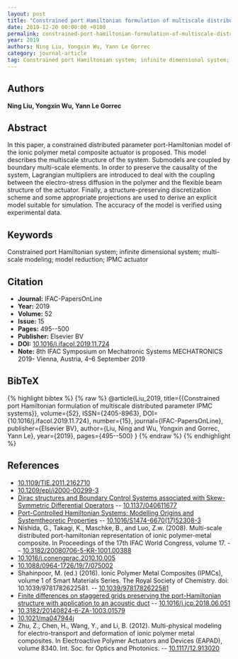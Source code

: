 ```yaml
---
layout: post
title: "Constrained port Hamiltonian formulation of multiscale distributed parameter IPMC systems"
date: 2019-12-20 00:00:00 +0100
permalink: constrained-port-hamiltonian-formulation-of-multiscale-distributed-parameter-ipmc-systems
year: 2019
authors: Ning Liu, Yongxin Wu, Yann Le Gorrec
category: journal-article
tag: Constrained port Hamiltonian system; infinite dimensional system; multi-scale modeling; model reduction; IPMC actuator
---
```

 
## Authors
**Ning Liu, Yongxin Wu, Yann Le Gorrec**
 
## Abstract
In this paper, a constrained distributed parameter port-Hamiltonian model of the ionic polymer metal composite actuator is proposed. This model describes the multiscale structure of the system. Submodels are coupled by boundary multi-scale elements. In order to preserve the causality of the system, Lagrangian multipliers are introduced to deal with the coupling between the electro-stress diffusion in the polymer and the flexible beam structure of the actuator. Finally, a structure-preserving discretization scheme and some appropriate projections are used to derive an explicit model suitable for simulation. The accuracy of the model is verified using experimental data.
 
## Keywords
Constrained port Hamiltonian system; infinite dimensional system; multi-scale modeling; model reduction; IPMC actuator
 
## Citation
- **Journal:** IFAC-PapersOnLine
- **Year:** 2019
- **Volume:** 52
- **Issue:** 15
- **Pages:** 495--500
- **Publisher:** Elsevier BV
- **DOI:** [10.1016/j.ifacol.2019.11.724](https://doi.org/10.1016/j.ifacol.2019.11.724)
- **Note:** 8th IFAC Symposium on Mechatronic Systems MECHATRONICS 2019- Vienna, Austria, 4–6 September 2019
 
## BibTeX
{% highlight bibtex %}
{% raw %}
@article{Liu_2019,
  title={{Constrained port Hamiltonian formulation of multiscale distributed parameter IPMC systems}},
  volume={52},
  ISSN={2405-8963},
  DOI={10.1016/j.ifacol.2019.11.724},
  number={15},
  journal={IFAC-PapersOnLine},
  publisher={Elsevier BV},
  author={Liu, Ning and Wu, Yongxin and Gorrec, Yann Le},
  year={2019},
  pages={495--500}
}
{% endraw %}
{% endhighlight %}
 
## References
- [10.1109/TIE.2011.2162710](https://doi.org/10.1109/TIE.2011.2162710)
- [10.1209/epl/i2000-00299-3](https://doi.org/10.1209/epl/i2000-00299-3)
- [Dirac structures and Boundary Control Systems associated with Skew-Symmetric Differential Operators](dirac-structures-and-boundary-control-systems-associated-with-skew-symmetric-differential-operators) -- [10.1137/040611677](https://doi.org/10.1137/040611677)
- [Port-Controlled Hamiltonian Systems: Modelling Origins and Systemtheoretic Properties](port-controlled-hamiltonian-systems-modelling-origins-and-systemtheoretic-properties-92) -- [10.1016/S1474-6670(17)52308-3](https://doi.org/10.1016/S1474-6670(17)52308-3)
- Nishida, G., Takagi, K., Maschke, B., and Luo, Z.w. (2008). Multi-scale distributed port-hamiltonian representation of ionic polymer-metal composite. In Proceedings of the 17th IFAC World Congress, volume 17. -- [10.3182/20080706-5-KR-1001.00388](https://doi.org/10.3182/20080706-5-KR-1001.00388)
- [10.1016/j.conengprac.2010.10.005](https://doi.org/10.1016/j.conengprac.2010.10.005)
- [10.1088/0964-1726/19/7/075002](https://doi.org/10.1088/0964-1726/19/7/075002)
- Shahinpoor, M. (ed.) (2016). Ionic Polymer Metal Composites (IPMCs), volume 1 of Smart Materials Series. The Royal Society of Chemistry. doi: 10.1039/9781782622581. -- [10.1039/9781782622581](https://doi.org/10.1039/9781782622581)
- [Finite differences on staggered grids preserving the port-Hamiltonian structure with application to an acoustic duct](finite-differences-on-staggered-grids-preserving-the-port-hamiltonian-structure-with-application-to-an-acoustic-duct) -- [10.1016/j.jcp.2018.06.051](https://doi.org/10.1016/j.jcp.2018.06.051)
- [10.3182/20140824-6-ZA-1003.01579](https://doi.org/10.3182/20140824-6-ZA-1003.01579)
- [10.1021/ma047944j](https://doi.org/10.1021/ma047944j)
- Zhu, Z., Chen, H., Wang, Y., and Li, B. (2012). Multi-physical modeling for electro-transport and deformation of ionic polymer metal composites. In Electroactive Polymer Actuators and Devices (EAPAD), volume 8340. Int. Soc. for Optics and Photonics. -- [10.1117/12.913020](https://doi.org/10.1117/12.913020)

